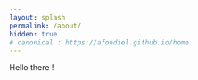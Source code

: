 ```yaml
---
layout: splash
permalink: /about/
hidden: true
# canonical : https://afondiel.github.io/home
---
```


Hello there ! 